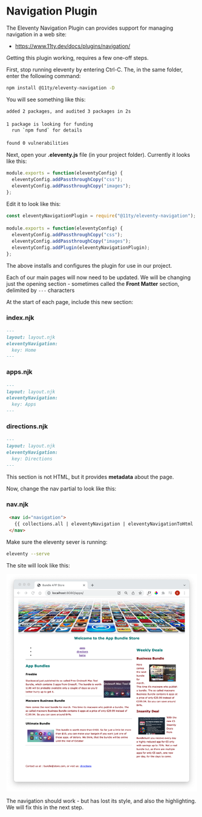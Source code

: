 # Navigation Plugin

The Eleventy Navigation Plugin can provides support for managing navigation in a web site:

- <https://www.11ty.dev/docs/plugins/navigation/>

Getting this plugin working, requires a few one-off steps. 

First, stop running eleventy by entering Ctrl-C. The, in the same folder, enter the following command:

~~~bash
npm install @11ty/eleventy-navigation -D
~~~

You will see something like this:

~~~bash
added 2 packages, and audited 3 packages in 2s

1 package is looking for funding
  run `npm fund` for details

found 0 vulnerabilities
~~~

Next, open your **.eleventy.js** file (in your project folder). Currently it looks like this:

~~~javascript
module.exports = function(eleventyConfig) {
  eleventyConfig.addPassthroughCopy("css");
  eleventyConfig.addPassthroughCopy("images");  
};
~~~

Edit it to look like this:

~~~javascript
const eleventyNavigationPlugin = require("@11ty/eleventy-navigation");

module.exports = function(eleventyConfig) {
  eleventyConfig.addPassthroughCopy("css");
  eleventyConfig.addPassthroughCopy("images");  
  eleventyConfig.addPlugin(eleventyNavigationPlugin);
};
~~~

The above installs and configures the plugin for use in our project.

Each of our main pages will now need to be updated. We will be changing just the opening section - sometimes called the **Front Matter** section, delimited by `---` characters

At the start of each page, include this new section:

### index.njk

~~~markdown
---
layout: layout.njk
eleventyNavigation:
  key: Home
---
~~~

### apps.njk

~~~markdown
---
layout: layout.njk
eleventyNavigation:
  key: Apps
---
~~~

### directions.njk

~~~markdown
---
layout: layout.njk
eleventyNavigation:
  key: Directions
---
~~~

This section is not HTML, but it provides **metadata** about the page.

Now, change the nav partial to look like this:

### nav.njk

~~~html
 <nav id="navigation">
   {{ collections.all | eleventyNavigation | eleventyNavigationToHtml | safe }}
 </nav>
~~~

Make sure the eleventy sever is running:

~~~bash
eleventy --serve
~~~

The site will look like this:

![](img/02.png)

The navigation should work - but has lost its style, and also the highlighting. We will fix this in the next step.





